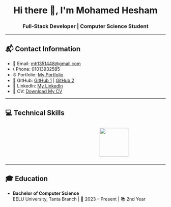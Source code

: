 <h1 align="center">
  Hi there 👋, I'm Mohamed Hesham
</h1>

<h3 align="center">
  Full-Stack Developer | Computer Science Student
</h3>

---

## 📬 Contact Information
- 📧 Email: [mh1351448@gmail.com](mailto:mh1351448@gmail.com)
- 📞 Phone: 01013932585
- 🌐 Portfolio: [My Portfolio](https://mohamedasddf.github.io/portfolio/)
- 🐙 GitHub: [GitHub 1](https://github.com/Mohamedasddf) | [GitHub 2](https://github.com/Mohamed-hesham100)
- 🔗 LinkedIn: [My LinkedIn](https://www.linkedin.com/in/mohamed-hesham-89800029b/)
- 📄 CV: [Download My CV](https://mohamedasddf.github.io/portfolio/)

---

## 💻 Technical Skills

<div align="center">
  <img src="https://skillicons.dev/icons?i=javascript,typescript,python,html,css,django,nodejs,express,react,nextjs,tailwind,redux,mui,framer,mongodb,postgresql,git,github,postman,windows" height="90" style="margin: 10px; animation: moveIcons 30s linear infinite;" />
</div>

<style>
@keyframes moveIcons {
  0% { transform: translateX(100%); }
  100% { transform: translateX(-100%); }
}
</style>

---

## 🎓 Education
- **Bachelor of Computer Science**  
  EELU University, Tanta Branch | 📅 2023 – Present | 📚 2nd Year

